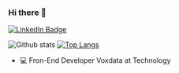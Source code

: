 ### Hi there 👋

[![LinkedIn Badge](https://img.shields.io/badge/-WendellCalixto-blue?style=for-the-badge&logo=Linkedin&logoColor=white&link=https://www.linkedin.com/in/wendell-calixto/)](https://www.linkedin.com/in/wendell-calixto/)

![Github stats](https://github-readme-stats.vercel.app/api?username=WendellCalixtoo&theme=dracula&show_icons=true&hide_border=false&count_private=true&include_all_commits=true&line_height=24.5)
[![Top Langs](https://github-readme-stats.vercel.app/api/top-langs/?username=WendellCalixtoo&theme=dracula&layout=compact&hide=html,css&langs_count=10)](https://github.com/WendellCalixtoo?tab=repositories)

- :computer: Fron-End Developer Voxdata at Technology

<!--
**wendellcalixtoo/wendellcalixtoo** is a ✨ _special_ ✨ repository because its `README.md` (this file) appears on your GitHub profile.

Here are some ideas to get you started:

- 🔭 I’m currently working on ...
- 🌱 I’m currently learning ...
- 👯 I’m looking to collaborate on ...
- 🤔 I’m looking for help with ...
- 💬 Ask me about ...
- 📫 How to reach me: ...
- 😄 Pronouns: ...
- ⚡ Fun fact: ...
-->
